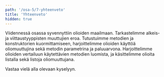 ```yaml
---
path: '/osa-5/7-yhteenveto'
title: 'Yhteenveto'
hidden: true
---
```



Viidennessä osassa syvennyttiin olioiden maailmaan. Tarkastelimme alkeis- ja viittaustyyppisten muuttujien eroa. Tutustuimme metodien ja konstruktorien kuormittamiseen, harjoittelimme olioiden käyttöä oliomuuttujina sekä metodin parametrina ja paluuarvona. Harjoittelimme olioiden vertailuun käytettävien metodien luomista, ja käsittelimme olioita listalla sekä listoja oliomuuttujana.


Vastaa vielä alla olevaan kyselyyn.

<quiz id='218bcc82-d583-4718-8680-ab8b7b44dcd3'></quiz>
